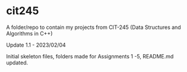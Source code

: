 # cit245

A folder/repo to contain my projects from CIT-245 (Data Structures and Algorithms in C++)

Update 1.1 - 2023/02/04

Initial skeleton files, folders made for Assignments 1 -5, README.md updated.